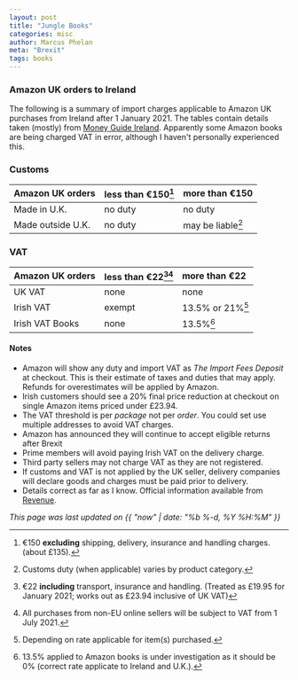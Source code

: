 ```yaml
---
layout: post
title: "Jungle Books"
categories: misc
author: Marcus Phelan
meta: "Brexit"
tags: books
---
```


### Amazon UK orders to Ireland 
The following is a summary of import charges applicable to Amazon UK purchases from Ireland after 1 January 2021. The tables contain details taken (mostly) from [Money Guide Ireland](https://www.moneyguideireland.com/buying-from-amazon-uk-after-brexit.html). Apparently some Amazon books are being charged VAT in error, although I haven't personally experienced this. 

### Customs

| Amazon UK orders| less than €150[^1] | more than €150 |  
|:--|:--|:--|
| Made in U.K.| no duty | no duty |  
| Made outside U.K. | no duty | may be liable[^2]|  


### VAT 

|Amazon UK orders | less than €22[^3][^4] | more than €22|  
|:--|:--|:--|
| UK VAT | none |none | 
|Irish VAT| exempt | 13.5% or 21%[^5] |  
|Irish VAT Books| none | 13.5%[^6]|  

#### Notes 

- Amazon will show any duty and import VAT as _The Import Fees Deposit_ at checkout. This is their estimate of taxes and duties that may apply. Refunds for overestimates will be applied by Amazon.
- Irish customers should see a 20% final price reduction at checkout on single Amazon items priced under £23.94.
- The VAT threshold is per _package_ not per _order_. You could set use multiple addresses to avoid VAT charges.
- Amazon has announced they will continue to accept eligible returns after Brexit
- Prime members will avoid paying Irish VAT on the delivery charge.
- Third party sellers may not charge VAT as they are not registered.
- If customs and VAT is not applied by the UK seller, delivery companies will declare goods and charges must be paid prior to delivery.
- Details correct as far as I know. Official information available from [Revenue](https://www.revenue.ie/en/Home.aspx).


 
[^1]: €150 **excluding** shipping, delivery, insurance and handling charges. (about £135).
[^2]: Customs duty (when applicable) varies by product category.
[^3]: €22 **including** transport, insurance and handling. (Treated as £19.95 for January 2021; works out as £23.94 inclusive of UK VAT)
[^4]: All purchases from non-EU online sellers will be subject to VAT from 1 July 2021.
[^5]: Depending on rate applicable for item(s) purchased.
[^6]: 13.5% applied to Amazon books is under investigation as it should be 0% (correct rate applicate to Ireland and U.K.). 


_This page was last updated on {{ "now" | date: "%b %-d, %Y %H:%M" }}_